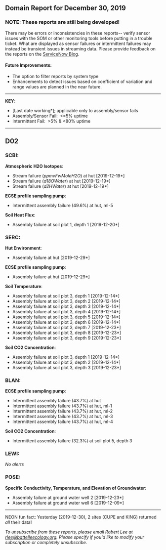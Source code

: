 ## Domain Report for December 30, 2019


### NOTE: These reports are still being developed!
There may be errors or inconsistencies in these reports-- verify sensor issues with the SOM or other monitoring tools before putting in a trouble ticket. What are displayed as sensor failures or intermittent failures may instead be transient issues in streaming data.
Please provide feedback on the reports on the [ServiceNow Blog](https://neon.service-now.com/community?id=community_blog&sys_id=9b4fbe8adbed734017ecf9041d9619be).

#### Future Improvements: 
 - The option to filter reports by system type 
 - Enhancements to detect issues based on coefficient of variation and range values are planned in the near future.

***

**KEY**:

 - [Last date working*]; applicable only to assembly/sensor fails
 - Assembly/Sensor Fail:&nbsp;&nbsp;<=5% uptime
 - Intermittent Fail:&nbsp;&nbsp;>5% & <80% uptime

***
## D02

### SCBI:

**Atmospheric H2O Isotopes**:
 - Stream failure (_ppmvFwMoleH2O_) at hut [2019-12-19*]
 - Stream failure (_d18OWater_) at hut [2019-12-19*]
 - Stream failure (_d2HWater_) at hut [2019-12-19*]

**ECSE profile sampling pump**:
 - Intermittent assembly failure (49.6%) at hut, ml-5

**Soil Heat Flux**:
 - Assembly failure at soil plot 1, depth 1 [2019-12-20*]

### SERC:

**Hut Environment**:
 - Assembly failure at hut [2019-12-29*]

**ECSE profile sampling pump**:
 - Assembly failure at hut [2019-12-29*]

**Soil Temperature**:
 - Assembly failure at soil plot 3, depth 1 [2019-12-14*]
 - Assembly failure at soil plot 3, depth 2 [2019-12-14*]
 - Assembly failure at soil plot 3, depth 3 [2019-12-14*]
 - Assembly failure at soil plot 3, depth 4 [2019-12-14*]
 - Assembly failure at soil plot 3, depth 5 [2019-12-14*]
 - Assembly failure at soil plot 3, depth 6 [2019-12-14*]
 - Assembly failure at soil plot 3, depth 7 [2019-12-23*]
 - Assembly failure at soil plot 3, depth 8 [2019-12-23*]
 - Assembly failure at soil plot 3, depth 9 [2019-12-23*]

**Soil CO2 Concentration**:
 - Assembly failure at soil plot 3, depth 1 [2019-12-14*]
 - Assembly failure at soil plot 3, depth 2 [2019-12-14*]
 - Assembly failure at soil plot 3, depth 3 [2019-12-23*]

### BLAN:

**ECSE profile sampling pump**:
 - Intermittent assembly failure (43.7%) at hut
 - Intermittent assembly failure (43.7%) at hut, ml-1
 - Intermittent assembly failure (43.7%) at hut, ml-2
 - Intermittent assembly failure (43.7%) at hut, ml-3
 - Intermittent assembly failure (43.7%) at hut, ml-4

**Soil CO2 Concentration**:
 - Intermittent assembly failure (32.3%) at soil plot 5, depth 3

### LEWI:

_No alerts_

### POSE:

**Specific Conductivity, Temperature, and Elevation of Groundwater**:
 - Assembly failure at ground water well 2 [2019-12-23*]
 - Assembly failure at ground water well 6 [2019-12-09*]

***
NEON fun fact: Yesterday (2019-12-30), 2 sites (CUPE and KING) returned _all_ their data!

_To unsubscribe from these reports, please email Robert Lee at rlee@battelleecology.org. Please specify if you'd like to modify your subscription or completely unsubscribe._
